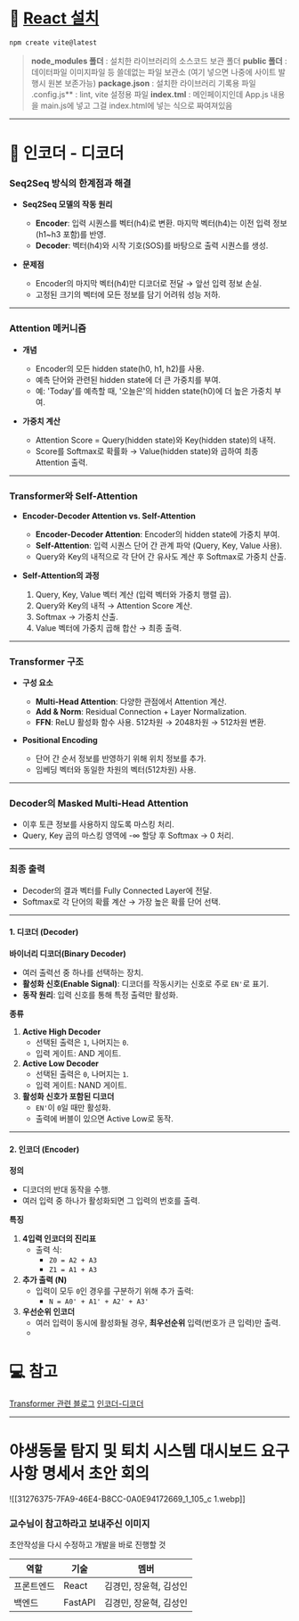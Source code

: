 # 📌 [React 설치](https://codingapple.com/unit/react1-install-create-react-app-npx/)

```jsx
npm create vite@latest
```

>**node_modules 폴더** : 설치한 라이브러리의 소스코드 보관 폴더
>**public 폴더** : 데이터파일 이미지파일 등 쓸데없는 파일 보관소 (여기 넣으면 나중에 사이트 발행시 원본 보존가능)
>**package.json** : 설치한 라이브러리 기록용 파일
>.config.js** : lint, vite 설정용 파일
>**index.tml** : 메인페이지인데 App.js 내용을 main.js에 넣고 그걸 index.html에 넣는 식으로 짜여져있음

---

# 📌 인코더 - 디코더
###  **Seq2Seq 방식의 한계점과 해결**

- **Seq2Seq 모델의 작동 원리**
    
    - **Encoder**: 입력 시퀀스를 벡터(h4)로 변환. 마지막 벡터(h4)는 이전 입력 정보(h1~h3 포함)를 반영.
    - **Decoder**: 벡터(h4)와 시작 기호(SOS)를 바탕으로 출력 시퀀스를 생성.
- **문제점**
    
    - Encoder의 마지막 벡터(h4)만 디코더로 전달 → 앞선 입력 정보 손실.
    - 고정된 크기의 벡터에 모든 정보를 담기 어려워 성능 저하.

---

###  **Attention 메커니즘**

- **개념**
    
    - Encoder의 모든 hidden state(h0, h1, h2)를 사용.
    - 예측 단어와 관련된 hidden state에 더 큰 가중치를 부여.
    - 예: 'Today'를 예측할 때, '오늘은'의 hidden state(h0)에 더 높은 가중치 부여.
- **가중치 계산**
    
    - Attention Score = Query(hidden state)와 Key(hidden state)의 내적.
    - Score를 Softmax로 확률화 → Value(hidden state)와 곱하여 최종 Attention 출력.

---

###  **Transformer와 Self-Attention**

- **Encoder-Decoder Attention vs. Self-Attention**
    
    - **Encoder-Decoder Attention**: Encoder의 hidden state에 가중치 부여.
    - **Self-Attention**: 입력 시퀀스 단어 간 관계 파악 (Query, Key, Value 사용).
    - Query와 Key의 내적으로 각 단어 간 유사도 계산 후 Softmax로 가중치 산출.
- **Self-Attention의 과정**
    
    1. Query, Key, Value 벡터 계산 (입력 벡터와 가중치 행렬 곱).
    2. Query와 Key의 내적 → Attention Score 계산.
    3. Softmax → 가중치 산출.
    4. Value 벡터에 가중치 곱해 합산 → 최종 출력.

---

###  **Transformer 구조**

- **구성 요소**
    
    - **Multi-Head Attention**: 다양한 관점에서 Attention 계산.
    - **Add & Norm**: Residual Connection + Layer Normalization.
    - **FFN**: ReLU 활성화 함수 사용. 512차원 → 2048차원 → 512차원 변환.
- **Positional Encoding**
    
    - 단어 간 순서 정보를 반영하기 위해 위치 정보를 추가.
    - 임베딩 벡터와 동일한 차원의 벡터(512차원) 사용.

---

###  **Decoder의 Masked Multi-Head Attention**

- 이후 토큰 정보를 사용하지 않도록 마스킹 처리.
- Query, Key 곱의 마스킹 영역에 -∞ 할당 후 Softmax → 0 처리.

---

###  **최종 출력**

- Decoder의 결과 벡터를 Fully Connected Layer에 전달.
- Softmax로 각 단어의 확률 계산 → 가장 높은 확률 단어 선택.

---

#### **1. 디코더 (Decoder)**

**바이너리 디코더(Binary Decoder)**

- 여러 출력선 중 하나를 선택하는 장치.
- **활성화 신호(Enable Signal)**: 디코더를 작동시키는 신호로 주로 `EN'`로 표기.
- **동작 원리**: 입력 신호를 통해 특정 출력만 활성화.

**종류**

1. **Active High Decoder**
    - 선택된 출력은 `1`, 나머지는 `0`.
    - 입력 게이트: AND 게이트.
2. **Active Low Decoder**
    - 선택된 출력은 `0`, 나머지는 `1`.
    - 입력 게이트: NAND 게이트.
3. **활성화 신호가 포함된 디코더**
    - `EN'`이 `0`일 때만 활성화.
    - 출력에 버블이 있으면 Active Low로 동작.

---

#### **2. 인코더 (Encoder)**

**정의**

- 디코더의 반대 동작을 수행.
- 여러 입력 중 하나가 활성화되면 그 입력의 번호를 출력.

**특징**

1. **4입력 인코더의 진리표**
    - 출력 식:
        - `Z0 = A2 + A3`
        - `Z1 = A1 + A3`
2. **추가 출력 (N)**
    - 입력이 모두 `0`인 경우를 구분하기 위해 추가 출력:
        - `N = A0' + A1' + A2' + A3'`
3. **우선순위 인코더**
    - 여러 입력이 동시에 활성화될 경우, **최우선순위** 입력(번호가 큰 입력)만 출력.
    - 
# 💻 참고 
[Transformer 관련 블로그](https://yeong-jin-data-blog.tistory.com/entry/Tranfomer)
[인코더-디코더](https://hunsdev.tistory.com/6)


---


# 야생동물 탐지 및 퇴치 시스템 대시보드 요구사항 명세서 초안 회의

![[31276375-7FA9-46E4-B8CC-0A0E94172669_1_105_c 1.webp]]
###  교수님이 참고하라고 보내주신 이미지

초안작성을 다시 수정하고 개발을 바로 진행할 것


| 역할      | 기술       | 멤버                   |
|-----------|------------|------------------------|
| 프론트엔드 | React      | 김경민, 장윤혁, 김성인 |
| 백엔드     | FastAPI    | 김경민, 장윤혁, 김성인 |
